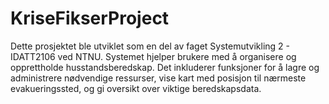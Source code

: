 # KriseFikserProject
Dette prosjektet ble utviklet som en del av faget Systemutvikling 2 - IDATT2106 ved NTNU. Systemet hjelper brukere med å organisere og opprettholde husstandsberedskap. Det inkluderer funksjoner for å lagre og administrere nødvendige ressurser, vise kart med posisjon til nærmeste evakueringssted, og gi oversikt over viktige beredskapsdata.

